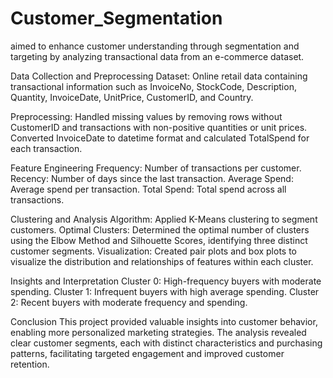 # Customer_Segmentation
aimed to enhance customer understanding through segmentation and targeting by analyzing transactional data from an e-commerce dataset. 

Data Collection and Preprocessing Dataset: Online retail data containing transactional information such as InvoiceNo, StockCode, Description, Quantity, InvoiceDate, UnitPrice, CustomerID, and Country.

Preprocessing: Handled missing values by removing rows without CustomerID and transactions with non-positive quantities or unit prices. Converted InvoiceDate to datetime format and calculated TotalSpend for each transaction.

Feature Engineering Frequency: Number of transactions per customer. Recency: Number of days since the last transaction. Average Spend: Average spend per transaction. Total Spend: Total spend across all transactions.

Clustering and Analysis Algorithm: Applied K-Means clustering to segment customers. Optimal Clusters: Determined the optimal number of clusters using the Elbow Method and Silhouette Scores, identifying three distinct customer segments. Visualization: Created pair plots and box plots to visualize the distribution and relationships of features within each cluster.

Insights and Interpretation Cluster 0: High-frequency buyers with moderate spending. Cluster 1: Infrequent buyers with high average spending. Cluster 2: Recent buyers with moderate frequency and spending.

Conclusion This project provided valuable insights into customer behavior, enabling more personalized marketing strategies. The analysis revealed clear customer segments, each with distinct characteristics and purchasing patterns, facilitating targeted engagement and improved customer retention.
